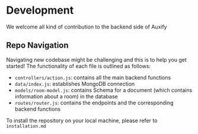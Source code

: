 # Development
We welcome all kind of contribution to the backend side of Auxify

## Repo Navigation
Navigating new codebase might be challenging and this is to help you get started! The functionality of each file is outlined as follows:
* `controllers/action.js`: contains all the main backend functions
* `data/index.js`: establishes MongoDB connection
* `models/room-model.js`: contains Schema for a document (which contains information about a room) in the database 
* `routes/router.js`: contains the endpoints and the corresponding backend functions

To install the repository on your local machine, please refer to `installation.md`
